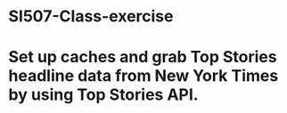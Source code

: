 # SI507-Class-exercise
# Set up caches and grab Top Stories headline data from New York Times by using Top Stories API.     
